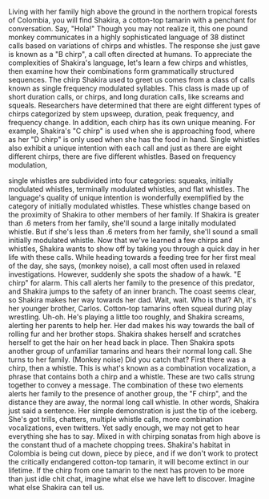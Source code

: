 
Living with her family high above the ground
in the northern tropical forests of Colombia,
you will find Shakira,
a cotton-top tamarin with a penchant for conversation.
Say, &quot;Hola!&quot;
Though you may not realize it,
this one pound monkey communicates
in a highly sophisticated language
of 38 distinct calls
based on variations of chirps and whistles.
The response she just gave is
known as a &quot;B chirp&quot;,
a call often directed at humans.
To appreciate the complexities of Shakira&#39;s language,
let&#39;s learn a few chirps and whistles,
then examine how their combinations
form grammatically structured sequences.
The chirp Shakira used to greet us
comes from a class of calls known as
single frequency modulated syllables.
This class is made up of short duration calls, or chirps,
and long duration calls, like screams and squeals.
Researchers have determined that there are eight
different types of chirps categorized by
stem upsweep, duration, peak frequency, and frequency change.
In addition, each chirp has its own unique meaning.
For example, Shakira&#39;s &quot;C chirp&quot; is used
when she is approaching food,
where as her &quot;D chirp&quot; is only used
when she has the food in hand.
Single whistles also exhibit a unique intention with each call
and just as there are eight different chirps,
there are five different whistles.
Based on frequency modulation,

single whistles are subdivided into four categories:
squeaks, initially modulated whistles,
terminally modulated whistles, and flat whistles.
The language&#39;s quality of unique intention
is wonderfully exemplified by the category
of initially modulated whistles.
These whistles change based on the proximity
of Shakira to other members of her family.
If Shakira is greater than .6 meters from her family,
she&#39;ll sound a large initally modulated whistle.
But if she&#39;s less than .6 meters from her family,
she&#39;ll sound a small initially modulated whistle.
Now that we&#39;ve learned a few chirps and whistles,
Shakira wants to show off by taking you
through a quick day in her life with these calls.
While heading towards a feeding tree for her first meal of the day,
she says, (monkey noise),
a call most often used in relaxed investigations.
However, suddenly she spots the shadow of a hawk.
&quot;E chirp&quot; for alarm.
This call alerts her family to the presence of this predator,
and Shakira jumps to the safety of an inner branch.
The coast seems clear,
so Shakira makes her way towards her dad.
Wait, wait. Who is that?
Ah, it&#39;s her younger brother, Carlos.
Cotton-top tamarins often squeal during play wrestling.
Uh-oh. He&#39;s playing a little too roughly, and Shakira screams,
alerting her parents to help her.
Her dad makes his way towards the ball of rolling fur
and her brother stops.
Shakira shakes herself
and scratches herself to get the hair on her head
back in place.
Then Shakira spots another group of unfamiliar tamarins
and hears their normal long call.
She turns to her family. (Monkey noise)
Did you catch that? First there was a chirp, then a whistle.
This is what&#39;s known as a combination vocalization,
a phrase that contains both a chirp and a whistle.
These are two calls strung together to convey a message.
The combination of these two elements
alerts her family to the presence of another group,
the &quot;F chirp&quot;, and the distance they are away,
the normal long call whistle.
In other words, Shakira just said a sentence.
Her simple demonstration is just the tip of the iceberg.
She&#39;s got trills, chatters, multiple whistle calls,
more combination vocalizations, even twitters.
Yet sadly enough, we may not get to hear
everything she has to say.
Mixed in with chirping sonatas from high above
is the constant thud of a machete chopping trees.
Shakira&#39;s habitat in Colombia is being cut down,
piece by piece,
and if we don&#39;t work to protect
the critically endangered cotton-top tamarin,
it will become extinct in our lifetime.
If the chirp from one tamarin to the next
has proven to be more than just idle chit chat,
imagine what else we have left to discover.
Imagine what else Shakira can tell us.
